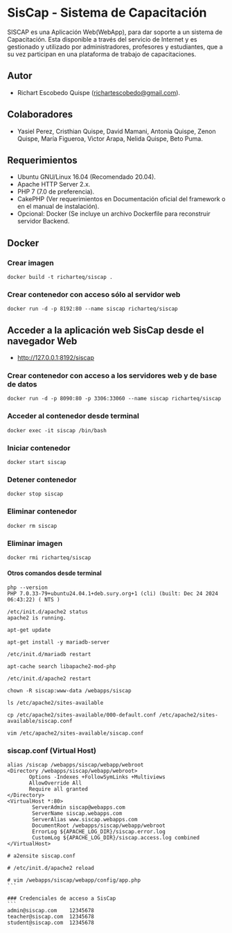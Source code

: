 # SisCap - Sistema de Capacitación
SISCAP es una Aplicación Web(WebApp), para dar soporte a un sistema de Capacitación. Esta disponible a través del servicio de Internet y es gestionado y utilizado por administradores, profesores y estudiantes, que a su vez participan en una plataforma de trabajo de capacitaciones.

## Autor
- Richart Escobedo Quispe (richartescobedo@gmail.com).

## Colaboradores
- Yasiel Perez, Cristhian Quispe, David Mamani, Antonia Quispe, Zenon Quispe, María Figueroa, Victor Arapa, Nelida Quispe, Beto Puma.

## Requerimientos
- Ubuntu GNU/Linux 16.04 (Recomendado 20.04).
- Apache HTTP Server 2.x.
- PHP 7 (7.0 de preferencia).
- CakePHP (Ver requerimientos en Documentación oficial del framework o en el manual de instalación).
- Opcional: Docker (Se incluye un archivo Dockerfile para reconstruir servidor Backend.

## Docker

### Crear imagen
```
docker build -t richarteq/siscap .
```

### Crear contenedor con acceso sólo al servidor web
``` 
docker run -d -p 8192:80 --name siscap richarteq/siscap
```

## Acceder a la aplicación web SisCap desde el navegador Web
- http://127.0.0.1:8192/siscap

### Crear contenedor con acceso a los servidores web y de base de datos
```
docker run -d -p 8090:80 -p 3306:33060 --name siscap richarteq/siscap
```

### Acceder al contenedor desde terminal
```
docker exec -it siscap /bin/bash
```

### Iniciar contenedor
```
docker start siscap
```

### Detener contenedor
```
docker stop siscap
```

### Eliminar contenedor
```
docker rm siscap
```

### Eliminar imagen
```
docker rmi richarteq/siscap
```

#### Otros comandos desde terminal
``` 
php --version
PHP 7.0.33-79+ubuntu24.04.1+deb.sury.org+1 (cli) (built: Dec 24 2024 06:43:22) ( NTS )

/etc/init.d/apache2 status
apache2 is running.

apt-get update

apt-get install -y mariadb-server

/etc/init.d/mariadb restart

apt-cache search libapache2-mod-php

/etc/init.d/apache2 restart

chown -R siscap:www-data /webapps/siscap

ls /etc/apache2/sites-available

cp /etc/apache2/sites-available/000-default.conf /etc/apache2/sites-available/siscap.conf

vim /etc/apache2/sites-available/siscap.conf
```

### siscap.conf (Virtual Host)
```
alias /siscap /webapps/siscap/webapp/webroot
<Directory /webapps/siscap/webapp/webroot>
       Options -Indexes +FollowSymLinks +Multiviews
       AllowOverride All
       Require all granted
</Directory>
<VirtualHost *:80>
        ServerAdmin siscap@webapps.com
        ServerName siscap.webapps.com
        ServerAlias www.siscap.webapps.com
        DocumentRoot /webapps/siscap/webapp/webroot
        ErrorLog ${APACHE_LOG_DIR}/siscap.error.log
        CustomLog ${APACHE_LOG_DIR}/siscap.access.log combined
</VirtualHost>
```

````
# a2ensite siscap.conf

# /etc/init.d/apache2 reload

# vim /webapps/siscap/webapp/config/app.php
```

### Credenciales de acceso a SisCap
```
admin@siscap.com	12345678
teacher@siscap.com	12345678
student@siscap.com	12345678
````

